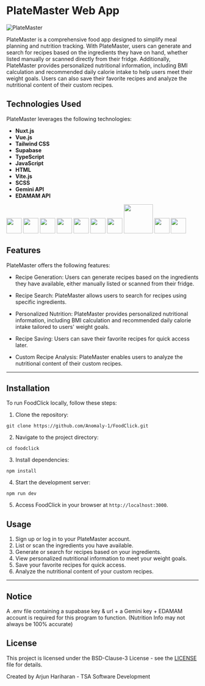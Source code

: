 # PlateMaster Web App

![PlateMaster](platemaster.jpg)

PlateMaster is a comprehensive food app designed to simplify meal planning and nutrition tracking. With PlateMaster, users can generate and search for recipes based on the ingredients they have on hand, whether listed manually or scanned directly from their fridge. Additionally, PlateMaster provides personalized nutritional information, including BMI calculation and recommended daily calorie intake to help users meet their weight goals. Users can also save their favorite recipes and analyze the nutritional content of their custom recipes.

## Technologies Used

PlateMaster leverages the following technologies:

- **Nuxt.js**
- **Vue.js**
- **Tailwind CSS**
- **Supabase**
- **TypeScript**
- **JavaScript**
- **HTML** 
- **Vite.js**
- **SCSS**
- **Gemini API**
- **EDAMAM API**

<img width=40px src="https://cdn.jsdelivr.net/gh/devicons/devicon@latest/icons/nuxtjs/nuxtjs-original.svg" />
<img width=40px src="https://cdn.jsdelivr.net/gh/devicons/devicon@latest/icons/vuejs/vuejs-original.svg" />
<img width=40px src="https://cdn.jsdelivr.net/gh/devicons/devicon@latest/icons/tailwindcss/tailwindcss-original.svg" />
<img width=40px src="https://cdn.jsdelivr.net/gh/devicons/devicon@latest/icons/supabase/supabase-original.svg" />
<img width=40px src="https://cdn.jsdelivr.net/gh/devicons/devicon@latest/icons/typescript/typescript-original.svg" />
<img width=40px src="https://cdn.jsdelivr.net/gh/devicons/devicon@latest/icons/javascript/javascript-original.svg" />
<img width=40px src="https://cdn.jsdelivr.net/gh/devicons/devicon@latest/icons/html5/html5-original.svg" />
<img width=76px src="https://natqe.gallerycdn.vsassets.io/extensions/natqe/scss-generator/1.2.9/1550339585248/Microsoft.VisualStudio.Services.Icons.Default" />
<img width=40px src="https://cdn.jsdelivr.net/gh/devicons/devicon@latest/icons/vitejs/vitejs-original.svg" />
<img width=40px src="https://encrypted-tbn0.gstatic.com/images?q=tbn:ANd9GcQ7pZy3zgX5-Ww4BzY4Uipdgblv-fMhHRfSnMT8eIHZHw&s" />

## Features

PlateMaster offers the following features:

- Recipe Generation: Users can generate recipes based on the ingredients they have available, either manually listed or scanned from their fridge.

- Recipe Search: PlateMaster allows users to search for recipes using specific ingredients.

- Personalized Nutrition: PlateMaster provides personalized nutritional information, including BMI calculation and recommended daily calorie intake tailored to users' weight goals.

- Recipe Saving: Users can save their favorite recipes for quick access later.

- Custom Recipe Analysis: PlateMaster enables users to analyze the nutritional content of their custom recipes.


---

## Installation

To run FoodClick locally, follow these steps:

1. Clone the repository:

```git clone https://github.com/Anomaly-1/FoodClick.git```

2. Navigate to the project directory:

```cd foodclick```

3. Install dependencies:

```npm install```

4. Start the development server:

```npm run dev```

5. Access FoodClick in your browser at `http://localhost:3000`.

## Usage

1. Sign up or log in to your PlateMaster account.
2. List or scan the ingredients you have available.
3. Generate or search for recipes based on your ingredients.
4. View personalized nutritional information to meet your weight goals.
5. Save your favorite recipes for quick access.
6. Analyze the nutritional content of your custom recipes.

---

## Notice

A .env file containing a supabase key & url + a Gemini key + EDAMAM account is required for this program to function. (Nutrition Info may not always be 100% accurate)

## License

This project is licensed under the BSD-Clause-3 License - see the [LICENSE](https://opensource.org/license/bsd-3-clause/) file for details.

Created by Arjun Hariharan - TSA Software Development